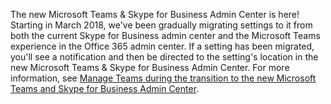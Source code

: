 The new Microsoft Teams & Skype for Business Admin Center is here! Starting in March 2018, we've been gradually migrating settings to it from both the current Skype for Business admin center and the Microsoft Teams experience in the Office 365 admin center. If a setting has been migrated, you'll see a notification and then be directed to the setting's location in the new Microsoft Teams & Skype for Business Admin Center. For more information, see [Manage Teams during the transition to the new Microsoft Teams and Skype for Business Admin Center](../manage-teams-skypeforbusiness-admin-center.md).
